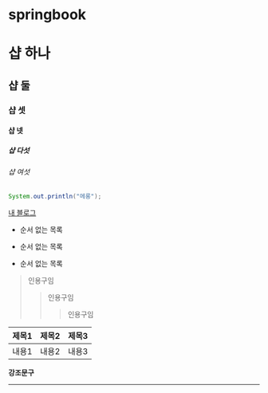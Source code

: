 # springbook

# 샵 하나
## 샵 둘
### 샵 셋
#### 샵 넷
##### 샵 다섯
###### 샵 여섯

``` JAVA
System.out.println("메롱");
```

[내 블로그](https://yaongdaong.tistory.com/)

* 순서 없는 목록
- 순서 없는 목록
+ 순서 없는 목록

> 인용구임
>> 인용구임
>>> 인용구임

| 제목1 | 제목2 | 제목3 |
|---|---|---|
| 내용1 | 내용2 | 내용3 |

**강조문구**

-------

